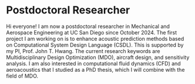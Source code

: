 # Postdoctoral Researcher

Hi everyone! I am now a postdoctoral researcher in Mechanical and Aerospace Engineering at UC San Diego since October 2024. The first project I am working on is to enhance acoustic prediction methods based on Computational System Design Language (CSDL). This is supported by my PI, Prof. John T. Hwang. The current research keywords are Multidisciplinary Design Optimization (MDO), aircraft design, and sensitivity analysis. I am also interested in computational fluid dynamics (CFD) and aeroacoustics that I studied as a PhD thesis, which I will combine with the field of MDO.
